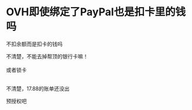 # OVH即使绑定了PayPal也是扣卡里的钱吗


不扣余额而是扣卡的钱吗

不清楚，不能去掉帮顶的银行卡嘛！<br />
<br />
或者锁卡<br />
<br />
<img src="static/image/smiley/default/lol.gif" smilieid="12" border="0" alt="" /><img src="static/image/smiley/default/lol.gif" smilieid="12" border="0" alt="" /><img src="static/image/smiley/default/lol.gif" smilieid="12" border="0" alt="" />

不清楚，17.88的账单还没出

<img src="static/image/smiley/default/lol.gif" smilieid="12" border="0" alt="" />预授权吧
